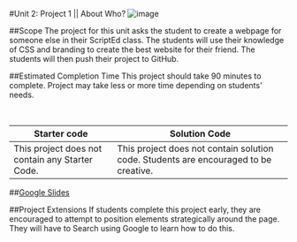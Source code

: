 #Unit 2: Project 1 || About Who?
![image](https://i.imgur.com/UfBwSzcl.jpg)

##Scope
The project for this unit asks the student to create a webpage for someone else in their ScriptEd class. The students will use their knowledge of CSS and branding to create the best website for their friend. The students will then push their project to GitHub.

##Estimated Completion Time
This project should take 90 minutes to complete. Project may take less or more time depending on students' needs.  


<br>

| Starter code | Solution Code |
|-------|-------|
|This project does not contain any Starter Code. | This project does not contain solution code. Students are encouraged to be creative. |

##[Google Slides](https://docs.google.com/presentation/d/1vGQf6Ksp-oSNRH-cHpCkGtl__xhn7wv1cW4lIUf-piI/edit?usp=sharing)

##Project Extensions
If students complete this project early, they are encouraged to attempt to position elements strategically around the page. They will have to Search using Google to learn how to do this.




